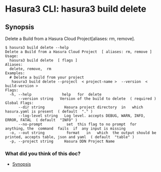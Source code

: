 # Hasura3 CLI: hasura3 build delete

## Synopsis​

Delete a Build from a Hasura Cloud Project[aliases: rm, remove].

```
$ hasura3 build delete --help
Delete a Build from a Hasura Cloud Project  [ aliases: rm, remove ]
Usage:
  hasura3 build delete  [ flags ]
Aliases:
  delete, remove,  rm
Examples:
  # Delete a build from your project
   hasura3 build delete --project  < project-name >  --version  < build-version >
Flags:
  -h, --help              help   for  delete
      --version string   Version of the build to delete  ( required )
Global Flags:
      --dir string         Hasura project directory  in   which  hasura.yaml is present  ( default  "." )
      --log-level string   Log level. accepts DEBUG, WARN, INFO, ERROR, FATAL  ( default  "INFO" )
      --no-prompt           set  this flag to no prompt  for  anything, the  command  fails  if  any input is missing
  -o, --out string          format   in   which  the output should be printed, accepts table, json and yaml  ( default  "table" )
  -p, --project string     Hasura DDN Project Name
```

### What did you think of this doc?

- [ Synopsis ](https://hasura.io/docs/3.0/cli/commands/build-delete/#synopsis)
